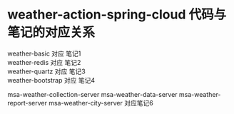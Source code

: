 # weather-action-spring-cloud 代码与笔记的对应关系

weather-basic 对应 笔记1</br>
weather-redis 对应 笔记2</br>
weather-quartz 对应 笔记3</br>
weather-bootstrap 对应 笔记4</br>

msa-weather-collection-server
msa-weather-data-server
msa-weather-report-server
msa-weather-city-server  对应笔记6</br>